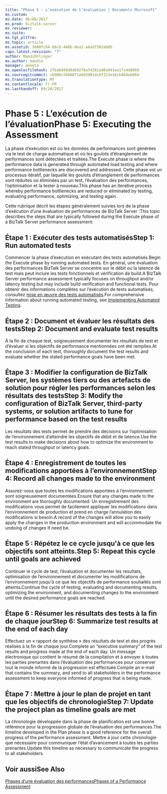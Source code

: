 ```yaml
---
title: "Phase 5 : L’exécution de l’évaluation | Documents Microsoft"
ms.custom: 
ms.date: 06/08/2017
ms.prod: biztalk-server
ms.reviewer: 
ms.suite: 
ms.tgt_pltfrm: 
ms.topic: article
ms.assetid: 3d40fc64-b6cb-448b-8ea1-a6ad7302ab8b
caps.latest.revision: "7"
author: MandiOhlinger
ms.author: mandia
manager: anneta
ms.openlocfilehash: 2fba6d49d8d69276af4282ad0a941ee1fc4d8068
ms.sourcegitcommit: cb908c540d8f1a692d01dc8f313e16cb4b4e696d
ms.translationtype: MT
ms.contentlocale: fr-FR
ms.lasthandoff: 09/20/2017
---
```

# <a name="phase-5-executing-the-assessment"></a><span data-ttu-id="54338-102">Phase 5 : L’exécution de l’évaluation</span><span class="sxs-lookup"><span data-stu-id="54338-102">Phase 5: Executing the Assessment</span></span>
<span data-ttu-id="54338-103">La phase d’exécution est où les données de performances sont générées via le test de charge automatique et où les goulots d’étranglement de performances sont détectées et traitées.</span><span class="sxs-lookup"><span data-stu-id="54338-103">The Execute phase is where the performance data is generated through automated load testing and where performance bottlenecks are discovered and addressed.</span></span> <span data-ttu-id="54338-104">Cette phase est un processus itératif, par laquelle les goulots d’étranglement de performances sont réduites ou éliminées par un test, l’évaluation des performances, l’optimisation et la tester à nouveau.</span><span class="sxs-lookup"><span data-stu-id="54338-104">This phase has an iterative process whereby performance bottlenecks are reduced or eliminated by testing, evaluating performance, optimizing, and testing again.</span></span>  
  
 <span data-ttu-id="54338-105">Cette rubrique décrit les étapes généralement suivies lors de la phase d’exécution d’une évaluation de performances de BizTalk Server :</span><span class="sxs-lookup"><span data-stu-id="54338-105">This topic describes the steps that are typically followed during the Execute phase of a BizTalk Server performance assessment:</span></span>  
  
## <a name="step-1-run-automated-tests"></a><span data-ttu-id="54338-106">Étape 1 : Exécuter des tests automatisés</span><span class="sxs-lookup"><span data-stu-id="54338-106">Step 1: Run automated tests</span></span>  
 <span data-ttu-id="54338-107">Commencer la phase d’exécution en exécutant des tests automatisés.</span><span class="sxs-lookup"><span data-stu-id="54338-107">Begin the Execute phase by running automated tests.</span></span> <span data-ttu-id="54338-108">En général, une évaluation des performances BizTalk Server se concentre sur le débit ou la latence de test mais peut inclure les tests fonctionnels et vérification de build.</span><span class="sxs-lookup"><span data-stu-id="54338-108">A BizTalk Server performance assessment typically focuses on throughput and/or latency testing but may include build verification and functional tests.</span></span> <span data-ttu-id="54338-109">Pour obtenir des informations complètes sur l’exécution de tests automatisés, consultez [mise en œuvre des tests automatisés](../technical-guides/implementing-automated-testing.md).</span><span class="sxs-lookup"><span data-stu-id="54338-109">For comprehensive information about running automated testing, see [Implementing Automated Testing](../technical-guides/implementing-automated-testing.md).</span></span>  
  
## <a name="step-2-document-and-evaluate-test-results"></a><span data-ttu-id="54338-110">Étape 2 : Document et évaluer les résultats des tests</span><span class="sxs-lookup"><span data-stu-id="54338-110">Step 2: Document and evaluate test results</span></span>  
 <span data-ttu-id="54338-111">À la fin de chaque test, soigneusement documenter les résultats de test et d’évaluer si les objectifs de performance mentionnées ont été remplies.</span><span class="sxs-lookup"><span data-stu-id="54338-111">At the conclusion of each test, thoroughly document the test results and evaluate whether the stated performance goals have been met.</span></span>  
  
## <a name="step-3-modify-the-configuration-of-biztalk-server-third-party-systems-or-solution-artifacts-to-tune-for-performance-based-on-the-test-results"></a><span data-ttu-id="54338-112">Étape 3 : Modifier la configuration de BizTalk Server, les systèmes tiers ou des artefacts de solution pour régler les performances selon les résultats des tests</span><span class="sxs-lookup"><span data-stu-id="54338-112">Step 3: Modify the configuration of BizTalk Server, third-party systems, or solution artifacts to tune for performance based on the test results</span></span>  
 <span data-ttu-id="54338-113">Les résultats des tests permet de prendre des décisions sur l’optimisation de l’environnement d’atteindre les objectifs de débit et de latence.</span><span class="sxs-lookup"><span data-stu-id="54338-113">Use the test results to make decisions about how to optimize the environment to reach stated throughput or latency goals.</span></span>  
  
## <a name="step-4-record-all-changes-made-to-the-environment"></a><span data-ttu-id="54338-114">Étape 4 : Enregistrement de toutes les modifications apportées à l’environnement</span><span class="sxs-lookup"><span data-stu-id="54338-114">Step 4: Record all changes made to the environment</span></span>  
 <span data-ttu-id="54338-115">Assurez-vous que toutes les modifications apportées à l’environnement sont soigneusement documentées.</span><span class="sxs-lookup"><span data-stu-id="54338-115">Ensure that any changes made to the environment are thoroughly documented.</span></span> <span data-ttu-id="54338-116">Un enregistrement des modifications vous permet de facilement appliquer les modifications dans l’environnement de production et prend en charge l’annulation des modifications si besoin.</span><span class="sxs-lookup"><span data-stu-id="54338-116">A record of the changes will allow you to easily apply the changes in the production environment and will accommodate the undoing of changes if need be.</span></span>  
  
## <a name="step-5-repeat-this-cycle-until-goals-are-achieved"></a><span data-ttu-id="54338-117">Étape 5 : Répétez le ce cycle jusqu'à ce que les objectifs sont atteints.</span><span class="sxs-lookup"><span data-stu-id="54338-117">Step 5: Repeat this cycle until goals are achieved</span></span>  
 <span data-ttu-id="54338-118">Continuer le cycle de test, l’évaluation et documenter les résultats, optimisation de l’environnement et documenter les modifications de l’environnement jusqu'à ce que les objectifs de performance souhaités sont atteints.</span><span class="sxs-lookup"><span data-stu-id="54338-118">Continue the cycle of testing, evaluating and documenting results, optimizing the environment, and documenting changes to the environment until the desired performance goals are reached.</span></span>  
  
## <a name="step-6-summarize-test-results-at-the-end-of-each-day"></a><span data-ttu-id="54338-119">Étape 6 : Résumer les résultats des tests à la fin de chaque jour</span><span class="sxs-lookup"><span data-stu-id="54338-119">Step 6: Summarize test results at the end of each day</span></span>  
 <span data-ttu-id="54338-120">Effectuez un « rapport de synthèse » des résultats de test et des progrès réalisés à la fin de chaque jour.</span><span class="sxs-lookup"><span data-stu-id="54338-120">Complete an “executive summary” of the test results and progress made at the end of each day.</span></span> <span data-ttu-id="54338-121">Un message électronique qui contient le résumé de la compilation et à envoyer à toutes les parties prenantes dans l’évaluation des performances pour conserver tout le monde informé de la progression est effectuée.</span><span class="sxs-lookup"><span data-stu-id="54338-121">Compile an e-mail that contains the summary, and send to all stakeholders in the performance assessment to keep everyone informed of progress that is being made.</span></span>  
  
## <a name="step-7-update-the-project-plan-as-timeline-goals-are-met"></a><span data-ttu-id="54338-122">Étape 7 : Mettre à jour le plan de projet en tant que les objectifs de chronologie</span><span class="sxs-lookup"><span data-stu-id="54338-122">Step 7: Update the project plan as timeline goals are met</span></span>  
 <span data-ttu-id="54338-123">La chronologie développée dans la phase de planification est une bonne référence pour la progression globale de l’évaluation des performances.</span><span class="sxs-lookup"><span data-stu-id="54338-123">The timeline developed in the Plan phase is a good reference for the overall progress of the performance assessment.</span></span> <span data-ttu-id="54338-124">Mettre à jour cette chronologie que nécessaire pour communiquer l’état d’avancement à toutes les parties prenantes.</span><span class="sxs-lookup"><span data-stu-id="54338-124">Update this timeline as necessary to communicate the progress to all stakeholders.</span></span>  
  
## <a name="see-also"></a><span data-ttu-id="54338-125">Voir aussi</span><span class="sxs-lookup"><span data-stu-id="54338-125">See Also</span></span>  
 [<span data-ttu-id="54338-126">Phases d’une évaluation des performances</span><span class="sxs-lookup"><span data-stu-id="54338-126">Phases of a Performance Assessment</span></span>](../technical-guides/phases-of-a-performance-assessment.md)